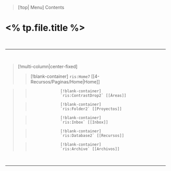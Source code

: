 
> [!top| Menu]
> Contents


# **<% tp.file.title %>**

<br>

---
<br>

> [!multi-column|center-fixed]
>
>> [!blank-container]
>> `ris:Home7` [[4-Recursos/Paginas/Home|Home]]
					
					
>> 					[!blank-container]
>> 					`ris:ContrastDrop2` [[Áreas]]
>					
>> 					[!blank-container]
>> 					`ris:Folder2` [[Proyectos]]
>					
>> 					[!blank-container]
>> 					`ris:Inbox` [[Inbox]]
>					
>> 					[!blank-container]
>> 					`ris:Database2` [[Recursos]]
>					
>> 					[!blank-container]
>> 					`ris:Archive` [[Archivos]]

<br>

---
